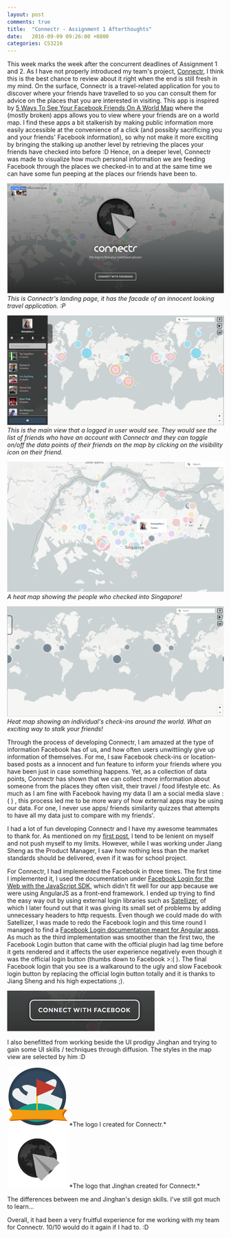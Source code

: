 ```yaml
---
layout: post
comments: true
title:  "Connectr - Assignment 1 Afterthoughts"
date:   2016-09-09 09:26:00 +0800
categories: CS3216
---
```


This week marks the week after the concurrent deadlines of Assignment 1 and 2. As I have not properly introduced my 
team's project, [Connectr](https://connectr.tk/), I think this is the best chance to review about it right when the end is still fresh in my mind. On the surface, Connectr is a travel-related application for you to discover where your friends have travelled to so you can consult them for advice on the places that you are interested in visiting. This app is inspired by [5 Ways To See Your Facebook Friends On A World Map](http://www.makeuseof.com/tag/5-ways-facebook-friends-world-map/) where the (mostly broken) apps allows you to view where your friends are on a world map. I find these apps a bit stalkerish by making public information more easily accessible at the convenience of a click (and possibly sacrificing you and your friends' Facebook information), so why not make it more exciting by bringing the stalking up another level by retrieving the places your friends have checked into before :D Hence, on a deeper level, Connectr was made to visualize how much personal information we are feeding Facebook through the places we checked-in to and at the same time we can have some fun peeping at the places our friends have been to.


![Landing Page](/images/connectr/landing.png)
*This is Connectr's landing page, it has the facade of an innocent looking travel application. :P*

![Main Page](/images/connectr/main.png)
*This is the main view that a logged in user would see. They would see the list of friends who have an account with Connectr and they can toggle on/off the data points of their friends on the map by clicking on the visibility icon on their friend.*

![Heat Map of Singapore](/images/connectr/singapore.png)
*A heat map showing the people who checked into Singapore!*

![Final Facebook Button](/images/connectr/individual.png)
*Heat map showing an individual's check-ins around the world. What an exciting way to stalk your friends!*

Through the process of developing Connectr, I am amazed at the type of information Facebook has of us, and how often users unwittiingly give up information of themselves. For me, I saw Facebook check-ins or location-based posts as a innocent and fun feature to inform your friends where you have been just in case something happens. Yet, as a collection of data points, Connectr has shown that we can collect more information about someone from the places they often visit, their travel / food lifestyle etc. As much as I am fine with Facebook having my data (I am a social media slave :( ) , this process led me to be more wary of how external apps may be using our data. For one, I never use apps/ friends similarity quizzes that attempts to have all my data just to compare with my friends'.

I had a lot of fun developing Connectr and I have my awesome teammates to thank for. As mentioned on my [first post](https://nekonekonik.github.io/cs3216/2016/08/02/what-i-hope-to-learn-in-cs3216.html), I tend to be lenient on myself and not push myself to my limits. However, while I was working under Jiang Sheng as the Product Manager, I saw how nothing less than the market standards should be delivered, even if it was for school project. 

For Connectr, I had implemented the Facebook in three times. The first time I implemented it, I used the documentation under [Facebook Login for the Web with the JavaScript SDK](https://developers.facebook.com/docs/facebook-login/web), which didn't fit well for our app because we were using AngularJS as a front-end framework. I ended up trying to find the easy way out by using external login libraries such as [Satellizer](https://github.com/sahat/satellizer), of which I later found out that it was giving its small set of problems by adding unnecessary headers to http requests. Even though we could made do with Satellizer, I was made to redo the Facebook login and this time round I managed to find a [Facebook Login documentation meant for Angular apps](https://blog.brunoscopelliti.com/facebook-authentication-in-your-angularjs-web-app/). As much as the third implementation was smoother than the first two, the Facebook Login button that came with the official plugin had lag time before it gets rendered and it affects the user experience negatively even though it was the official login button (thumbs down to Facebook >:( ). The final Facebook login that you see is a walkaround to the ugly and slow Facebook login button by replacing the official login button totally and it is thanks to Jiang Sheng and his high expectations ;). 

![Selection of Individual Checkins](/images/connectr/facebookbtn.png)  

I also benefitted from working beside the UI prodigy Jinghan and trying to gain some UI skills / techniques through diffusion. The styles in the map view are selected by him :D

<img src="/images/connectr/nicholette-logo.png" width="140">
*The logo I created for Connectr.*

<img src="/images/connectr/jinghan-logo.png" width="140">
*The logo that Jinghan created for Connectr.*

The differences between me and Jinghan's design skills. I've still got much to learn...

Overall, it had been a very fruitful experience for me working with my team for Connectr. 10/10 would do it again if I had to. :D